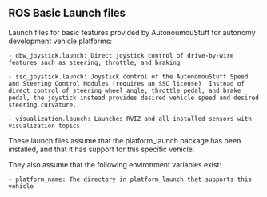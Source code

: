 ## ROS Basic Launch files

Launch files for basic features provided by AutonoumouStuff for autonomy development vehicle platforms:

    - dbw_joystick.launch: Direct joystick control of drive-by-wire features such as steering, throttle, and braking

    - ssc_joystick.launch: Joystick control of the AutonomouStuff Speed and Steering Control Modules (requires an SSC license)  Instead of direct control of steering wheel angle, throttle pedal, and brake pedal, the joystick instead provides desired vehicle speed and desired steering curvature.

    - visualization.launch: Launches RVIZ and all installed sensors with visualization topics

These launch files assume that the platform_launch package has been installed, and that it has support for this specific vehicle.

They also assume that the following environment variables exist:

    - platform_name: The directory in platform_launch that supports this vehicle

